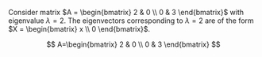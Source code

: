 Consider matrix $A = \begin{bmatrix} 2 & 0 \\ 0 & 3 \end{bmatrix}$ with eigenvalue $\lambda = 2$. The eigenvectors corresponding to $\lambda = 2$ are of the form $X = \begin{bmatrix} x \\ 0 \end{bmatrix}$.

$$ 
A=\begin{bmatrix}
2 & 0 \\ 
0 & 3 
\end{bmatrix} 
$$
